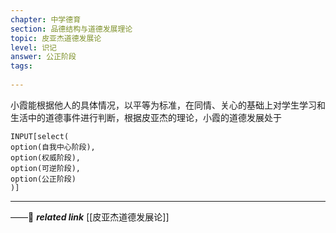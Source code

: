 ```yaml
---
chapter: 中学德育
section: 品德结构与道德发展理论
topic: 皮亚杰道德发展论
level: 识记
answer: 公正阶段
tags:
  
---
```


小霞能根据他人的具体情况，以平等为标准，在同情、关心的基础上对学生学习和生活中的道德事件进行判断，根据皮亚杰的理论，小霞的道德发展处于

```meta-bind
INPUT[select(
option(自我中心阶段),
option(权威阶段),
option(可逆阶段),
option(公正阶段)
)]
```

---
——🔗 ***related link*** [[皮亚杰道德发展论]]